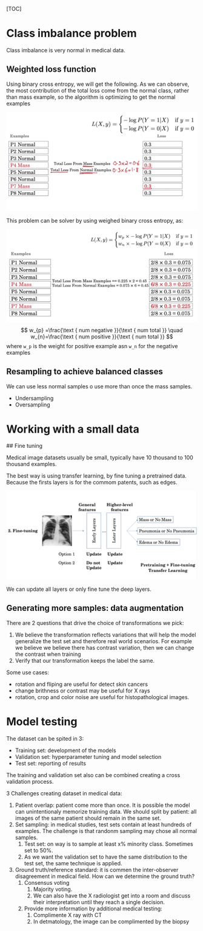 [TOC]

# Class imbalance problem

Class imbalance is very normal in medical data. 

## Weighted loss function

Using binary cross entropy, we will get the following. As we can observe, the most contribution of the total loss come from the normal class, rather than mass example, so the algorithm is optimizing to get the normal examples 

![Class imbalance](figures/Class_imbalance.png)

This problem can be solver by using weighed binary cross entropy, as:

![image-20200425192023954](figures/Class_imbalance2.png)
$$
w_{p} =\frac{\text { num negative }}{\text { num total }} \quad w_{n}=\frac{\text { num positive }}{\text { num total }}
$$
where `w_p` is the weight for positive example asn `w_n` for the negative examples

## Resampling to achieve balanced classes

We can use less normal samples o use more than once the mass samples.

- Undersampling
- Oversampling

# Working with a small data

## Fine tuning

Medical image datasets usually be small, typically have 10 thousand to 100 thousand examples.

The best way is using transfer learning, by fine tuning a pretrained data. Because the firsts layers is for the commom patents, such as edges.

![image-20200425195726124](figures/fine_tuning.png)

We can update all layers or only fine tune the deep layers. 

## Generating more samples: data augmentation 

There are 2 questions that drive the choice of transformations we pick:

1. We believe the transformation reflects variations that will help the model generalize the test set and therefore real world scenarios. For example we believe we believe there has contrast variation, then we can change the contrast when training
2. Verify that our transformation keeps the label the same.

Some use cases:

- rotation and fliping are useful for detect skin cancers
- change brithness or contrast may be useful for X rays
- rotation, crop and color noise are useful for histopathological images.

# Model testing

The dataset can be spited in 3:

- Training set: development of the models
- Validation set: hyperparameter tuning and model selection
- Test set: reporting of results

The training and validation set also can be combined creating a cross validation process. 

3 Challenges creating dataset in medical data:

1. Patient overlap: patient come more than once. It is possible the model can unintentionaly memorize training data. We should split by patient: all images of the same patient should remain in the same set.
2. Set sampling: in medical studies, test sets contain at least hundreds of examples. The challenge is that randonm sampling may chose all normal samples. 
   1. Test set: on way is to sample at least x% minority class. Sometimes set to 50%.
   2. As we want the validation set to have the same distribution to the test set, the same technique is applied.
3. Ground truth/reference standard: it is commen the inter-observer disagreement in medical field. How can we determine the ground truth?
   1. Consensus voting
      1. Majority voting. 
      2. We can also have the X radiologist get into a room and discuss their interpretation until they reach a single decision.
   2. Provide more information by additional medical testing:
      1. Complimente X ray with CT
      2. In detmatology, the image can be complimented by the biopsy

